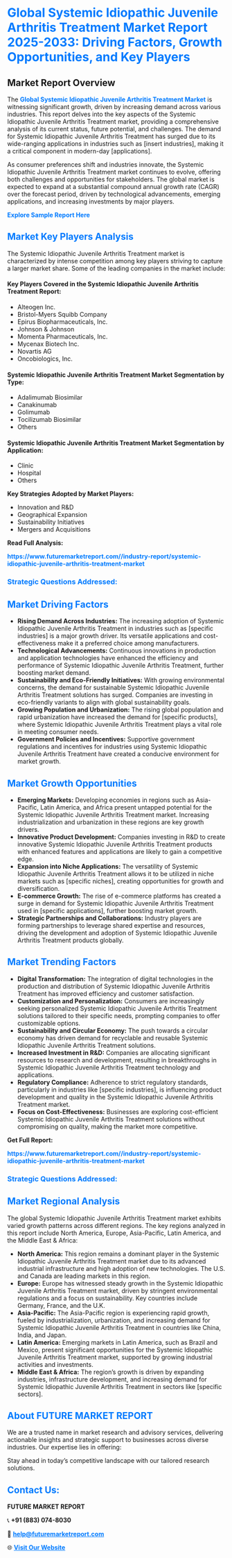 <h1 style="color: #007BFF;">Global Systemic Idiopathic Juvenile Arthritis Treatment Market Report 2025-2033: Driving Factors, Growth Opportunities, and Key Players</h1>

<section id="overview">
<h2>Market Report Overview</h2>
<p>The <a href="https://www.futuremarketreport.com//industry-report/systemic-idiopathic-juvenile-arthritis-treatment-market" style="color: #007BFF; text-decoration: none;"><strong>Global Systemic Idiopathic Juvenile Arthritis Treatment Market</strong></a> is witnessing significant growth, driven by increasing demand across various industries. This report delves into the key aspects of the Systemic Idiopathic Juvenile Arthritis Treatment market, providing a comprehensive analysis of its current status, future potential, and challenges. The demand for Systemic Idiopathic Juvenile Arthritis Treatment has surged due to its wide-ranging applications in industries such as [insert industries], making it a critical component in modern-day [applications].</p>
<p>As consumer preferences shift and industries innovate, the Systemic Idiopathic Juvenile Arthritis Treatment market continues to evolve, offering both challenges and opportunities for stakeholders. The global market is expected to expand at a substantial compound annual growth rate (CAGR) over the forecast period, driven by technological advancements, emerging applications, and increasing investments by major players.</p>
</section>

<section id="overview">
<p><a href="https://www.futuremarketreport.com//request-sample/reportId=53586" style="color: #007BFF; text-decoration: none;"><strong>Explore Sample Report Here</strong></a></p>
</section>

<section id="key-players">
<h2 style="color: #007BFF;">Market Key Players Analysis</h2>
<p>The Systemic Idiopathic Juvenile Arthritis Treatment market is characterized by intense competition among key players striving to capture a larger market share. Some of the leading companies in the market include:</p>
<h4>Key Players Covered in the Systemic Idiopathic Juvenile Arthritis Treatment Report:</h4>
<ul><li>Alteogen Inc.</li><li>Bristol-Myers Squibb Company</li><li>Epirus Biopharmaceuticals, Inc.</li><li>Johnson &amp; Johnson</li><li>Momenta Pharmaceuticals, Inc.</li><li>Mycenax Biotech Inc.</li><li>Novartis AG</li><li>Oncobiologics, Inc.</li></ul>
<h4>Systemic Idiopathic Juvenile Arthritis Treatment Market Segmentation by Type:</h4>
<ul><li>Adalimumab Biosimilar</li><li>Canakinumab</li><li>Golimumab</li><li>Tocilizumab Biosimilar</li><li>Others</li></ul>

<h4>Systemic Idiopathic Juvenile Arthritis Treatment Market Segmentation by Application:</h4>
<ul><li>Clinic</li><li>Hospital</li><li>Others</li></ul>
<p><strong>Key Strategies Adopted by Market Players:</strong></p>
<ul>
<li>Innovation and R&D</li>
<li>Geographical Expansion</li>
<li>Sustainability Initiatives</li>
<li>Mergers and Acquisitions</li>
</ul>
</section>

<section>
<p><strong>Read Full Analysis: </strong></p><a href="https://www.futuremarketreport.com//industry-report/systemic-idiopathic-juvenile-arthritis-treatment-market" style="color: #007BFF; text-decoration: none;"><strong>https://www.futuremarketreport.com//industry-report/systemic-idiopathic-juvenile-arthritis-treatment-market</strong></a>
<h3 style="color: #007BFF;">Strategic Questions Addressed:</h3>
</section>

<section id="driving-factors">
<h2 style="color: #007BFF;">Market Driving Factors</h2>
<ul>
<li><strong>Rising Demand Across Industries:</strong> The increasing adoption of Systemic Idiopathic Juvenile Arthritis Treatment in industries such as [specific industries] is a major growth driver. Its versatile applications and cost-effectiveness make it a preferred choice among manufacturers.</li>
<li><strong>Technological Advancements:</strong> Continuous innovations in production and application technologies have enhanced the efficiency and performance of Systemic Idiopathic Juvenile Arthritis Treatment, further boosting market demand.</li>
<li><strong>Sustainability and Eco-Friendly Initiatives:</strong> With growing environmental concerns, the demand for sustainable Systemic Idiopathic Juvenile Arthritis Treatment solutions has surged. Companies are investing in eco-friendly variants to align with global sustainability goals.</li>
<li><strong>Growing Population and Urbanization:</strong> The rising global population and rapid urbanization have increased the demand for [specific products], where Systemic Idiopathic Juvenile Arthritis Treatment plays a vital role in meeting consumer needs.</li>
<li><strong>Government Policies and Incentives:</strong> Supportive government regulations and incentives for industries using Systemic Idiopathic Juvenile Arthritis Treatment have created a conducive environment for market growth.</li>
</ul>
</section>

<section id="growth-opportunities">
<h2 style="color: #007BFF;">Market Growth Opportunities</h2>
<ul>
<li><strong>Emerging Markets:</strong> Developing economies in regions such as Asia-Pacific, Latin America, and Africa present untapped potential for the Systemic Idiopathic Juvenile Arthritis Treatment market. Increasing industrialization and urbanization in these regions are key growth drivers.</li>
<li><strong>Innovative Product Development:</strong> Companies investing in R&D to create innovative Systemic Idiopathic Juvenile Arthritis Treatment products with enhanced features and applications are likely to gain a competitive edge.</li>
<li><strong>Expansion into Niche Applications:</strong> The versatility of Systemic Idiopathic Juvenile Arthritis Treatment allows it to be utilized in niche markets such as [specific niches], creating opportunities for growth and diversification.</li>
<li><strong>E-commerce Growth:</strong> The rise of e-commerce platforms has created a surge in demand for Systemic Idiopathic Juvenile Arthritis Treatment used in [specific applications], further boosting market growth.</li>
<li><strong>Strategic Partnerships and Collaborations:</strong> Industry players are forming partnerships to leverage shared expertise and resources, driving the development and adoption of Systemic Idiopathic Juvenile Arthritis Treatment products globally.</li>
</ul>
</section>

<section id="trending-factors">
<h2 style="color: #007BFF;">Market Trending Factors</h2>
<ul>
<li><strong>Digital Transformation:</strong> The integration of digital technologies in the production and distribution of Systemic Idiopathic Juvenile Arthritis Treatment has improved efficiency and customer satisfaction.</li>
<li><strong>Customization and Personalization:</strong> Consumers are increasingly seeking personalized Systemic Idiopathic Juvenile Arthritis Treatment solutions tailored to their specific needs, prompting companies to offer customizable options.</li>
<li><strong>Sustainability and Circular Economy:</strong> The push towards a circular economy has driven demand for recyclable and reusable Systemic Idiopathic Juvenile Arthritis Treatment solutions.</li>
<li><strong>Increased Investment in R&D:</strong> Companies are allocating significant resources to research and development, resulting in breakthroughs in Systemic Idiopathic Juvenile Arthritis Treatment technology and applications.</li>
<li><strong>Regulatory Compliance:</strong> Adherence to strict regulatory standards, particularly in industries like [specific industries], is influencing product development and quality in the Systemic Idiopathic Juvenile Arthritis Treatment market.</li>
<li><strong>Focus on Cost-Effectiveness:</strong> Businesses are exploring cost-efficient Systemic Idiopathic Juvenile Arthritis Treatment solutions without compromising on quality, making the market more competitive.</li>
</ul>
</section>

<section>
<p><strong>Get Full Report: </strong></p><a href="https://www.futuremarketreport.com//industry-report/systemic-idiopathic-juvenile-arthritis-treatment-market" style="color: #007BFF; text-decoration: none;"><strong>https://www.futuremarketreport.com//industry-report/systemic-idiopathic-juvenile-arthritis-treatment-market</strong></a>
<h3 style="color: #007BFF;">Strategic Questions Addressed:</h3>
</section>


<section id="regional-analysis">
<h2 style="color: #007BFF;">Market Regional Analysis</h2>
<p>The global Systemic Idiopathic Juvenile Arthritis Treatment market exhibits varied growth patterns across different regions. The key regions analyzed in this report include North America, Europe, Asia-Pacific, Latin America, and the Middle East & Africa:</p>
<ul>
<li><strong>North America:</strong> This region remains a dominant player in the Systemic Idiopathic Juvenile Arthritis Treatment market due to its advanced industrial infrastructure and high adoption of new technologies. The U.S. and Canada are leading markets in this region.</li>
<li><strong>Europe:</strong> Europe has witnessed steady growth in the Systemic Idiopathic Juvenile Arthritis Treatment market, driven by stringent environmental regulations and a focus on sustainability. Key countries include Germany, France, and the U.K.</li>
<li><strong>Asia-Pacific:</strong> The Asia-Pacific region is experiencing rapid growth, fueled by industrialization, urbanization, and increasing demand for Systemic Idiopathic Juvenile Arthritis Treatment in countries like China, India, and Japan.</li>
<li><strong>Latin America:</strong> Emerging markets in Latin America, such as Brazil and Mexico, present significant opportunities for the Systemic Idiopathic Juvenile Arthritis Treatment market, supported by growing industrial activities and investments.</li>
<li><strong>Middle East & Africa:</strong> The region’s growth is driven by expanding industries, infrastructure development, and increasing demand for Systemic Idiopathic Juvenile Arthritis Treatment in sectors like [specific sectors].</li>
</ul>
</section>

<footer>
<h2 style="color: #007BFF;">About FUTURE MARKET REPORT</h2>
<p>We are a trusted name in market research and advisory services, delivering actionable insights and strategic support to businesses across diverse industries. Our expertise lies in offering:</p>

<p>Stay ahead in today’s competitive landscape with our tailored research solutions.</p>

<h2 style="color: #007BFF;">Contact Us:</h2>
<p><strong>FUTURE MARKET REPORT</strong></p>
<p>📞 <strong>+91 (883) 074-8030</strong></p>
<p>📧 <strong><a href="mailto:help@futuremarketreport.com" style="color: #007BFF;">help@futuremarketreport.com</a></strong></p>
<p>🌐 <strong><a href="https://www.futuremarketreport.com/" style="color: #007BFF;">Visit Our Website</a></strong></p>
</footer>